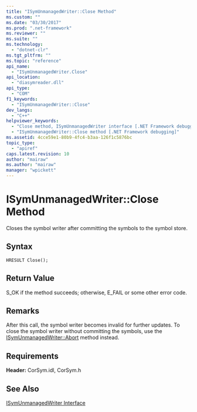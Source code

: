 ```yaml
---
title: "ISymUnmanagedWriter::Close Method"
ms.custom: ""
ms.date: "03/30/2017"
ms.prod: ".net-framework"
ms.reviewer: ""
ms.suite: ""
ms.technology: 
  - "dotnet-clr"
ms.tgt_pltfrm: ""
ms.topic: "reference"
api_name: 
  - "ISymUnmanagedWriter.Close"
api_location: 
  - "diasymreader.dll"
api_type: 
  - "COM"
f1_keywords: 
  - "ISymUnmanagedWriter::Close"
dev_langs: 
  - "C++"
helpviewer_keywords: 
  - "Close method, ISymUnmanagedWriter interface [.NET Framework debugging]"
  - "ISymUnmanagedWriter::Close method [.NET Framework debugging]"
ms.assetid: 4cce59e1-80b9-4fc4-b3aa-126f1c5876bc
topic_type: 
  - "apiref"
caps.latest.revision: 10
author: "mairaw"
ms.author: "mairaw"
manager: "wpickett"
---
```

# ISymUnmanagedWriter::Close Method
Closes the symbol writer after committing the symbols to the symbol store.  
  
## Syntax  
  
```  
HRESULT Close();  
```  
  
## Return Value  
 S_OK if the method succeeds; otherwise, E_FAIL or some other error code.  
  
## Remarks  
 After this call, the symbol writer becomes invalid for further updates. To close the symbol writer without committing the symbols, use the [ISymUnmanagedWriter::Abort](../../../../docs/framework/unmanaged-api/diagnostics/isymunmanagedwriter-abort-method.md) method instead.  
  
## Requirements  
 **Header:** CorSym.idl, CorSym.h  
  
## See Also  
 [ISymUnmanagedWriter Interface](../../../../docs/framework/unmanaged-api/diagnostics/isymunmanagedwriter-interface.md)
